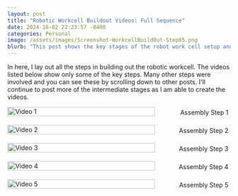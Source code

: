 ```yaml
---
layout: post
title: "Robotic Workcell Buildout Videos: Full Sequence"
date: 2024-10-02 22:23:57 -0400
categories: Personal
image: /assets/images/Screenshot-WorkcellBuildOut-Step05.png
blurb: "This post shows the key stages of the robot work cell setup and programming. For more details on in between stages, scroll down to other posts"
---
```


In here, I lay out all the steps in building out the robotic workcell. The videos listed below show only some of the key steps. Many other steps were involved and you can see these by scrolling down to other posts. I'll continue to post more of the intermediate stages as I am able to create the videos.

<style>
  .video-container {
    position: relative;
    width: 66%;
  }
  .video-container img {
    width: 100%;
  }
  .video-container iframe {
    position: absolute;
    top: 0;
    left: 0;
    width: 100%;
    height: 100%;
    display: none;
  }
  .video-container:hover iframe {
    display: block;
  }
</style>

<div style="display: flex; flex-direction: column; gap: 20px;">
  <div style="display: flex; align-items: flex-end;">
    <div class="video-container">
      <a href="https://www.youtube.com/embed/3eA-bqIa78I?si=SH5t6q5aga3LXWin" target="_blank">
        <img src="/imperfectrobotics/assets/images/Screenshot-WorkcellBuildOut-Step01.png" alt="Video 1">
        <iframe src="https://www.youtube.com/embed/3eA-bqIa78I?autoplay=1&mute=1"></iframe>
      </a>
    </div>
    <div style="width: 33%; text-align: right;">
      Assembly Step 1
    </div>
  </div>

  <div style="display: flex; align-items: flex-end;">
    <div class="video-container">
      <a href="https://www.youtube.com/embed/J6ypmclWYtI?si=Ii05huXiAeRsfDBM" target="_blank">
        <img src="/imperfectrobotics/assets/images/Screenshot-WorkcellBuildOut-Step02.png" alt="Video 2">
        <iframe src="https://www.youtube.com/embed/J6ypmclWYtI?autoplay=1&mute=1"></iframe>
      </a>
    </div>
    <div style="width: 33%; text-align: right;">
      Assembly Step 2
    </div>
  </div>

  <div style="display: flex; align-items: flex-end;">
    <div class="video-container">
      <a href="https://www.youtube.com/embed/C5wmP4ESKaI?si=82XNa9LGL3L5Djz7" target="_blank">
        <img src="/imperfectrobotics/assets/images/Screenshot-WorkcellBuildOut-Step03.png" alt="Video 3">
        <iframe src="https://www.youtube.com/embed/C5wmP4ESKaI?autoplay=1&mute=1"></iframe>
      </a>
    </div>
    <div style="width: 33%; text-align: right;">
      Assembly Step 3
    </div>
  </div>

  <div style="display: flex; align-items: flex-end;">
    <div class="video-container">
      <a href="https://www.youtube.com/embed/5fhrYFDEsW8?si=_jvEGbxICICRkAt-" target="_blank">
        <img src="/imperfectrobotics/assets/images/Screenshot-WorkcellBuildOut-Step04.png" alt="Video 4">
        <iframe src="https://www.youtube.com/embed/5fhrYFDEsW8?autoplay=1&mute=1"></iframe>
      </a>
    </div>
    <div style="width: 33%; text-align: right;">
      Assembly Step 4
    </div>
  </div>

  <div style="display: flex; align-items: flex-end;">
    <div class="video-container">
      <a href="https://www.youtube.com/embed/I38oKfu_7nI?si=kBC6A0czIj_lAlnx" target="_blank">
        <img src="/imperfectrobotics/assets/images/Screenshot-WorkcellBuildOut-Step05.png" alt="Video 5">
        <iframe src="https://www.youtube.com/embed/I38oKfu_7nI?autoplay=1&mute=1"></iframe>
      </a>
    </div>
    <div style="width: 33%; text-align: right;">
      Assembly Step 5
    </div>
  </div>
</div>

